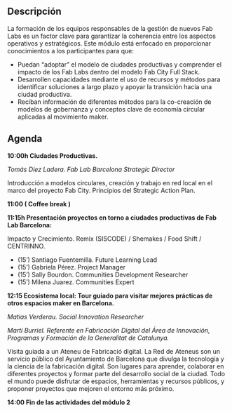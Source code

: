 
## Descripción

La formación de los equipos responsables de la gestión de nuevos Fab Labs es un factor clave para garantizar la coherencia entre los aspectos operativos y estratégicos. Este módulo está enfocado en proporcionar conocimientos a los participantes para que:

- Puedan “adoptar” el modelo de ciudades productivas y comprender el impacto de los Fab Labs dentro del modelo Fab City Full Stack.
- Desarrollen capacidades mediante el uso de recursos y métodos para identificar soluciones a largo plazo y apoyar la transición hacia una ciudad productiva.
- Reciban información de diferentes métodos para la co-creación de modelos de gobernanza y conceptos clave de economía circular aplicadas al movimiento maker.

## Agenda

**10:00h  Ciudades Productivas.**

*Tomás Diez Ladera. Fab Lab Barcelona Strategic Director*

Introducción a modelos circulares, creación y trabajo en red local en el marco del proyecto Fab City. Principios del Strategic Action Plan.

**11:00  ( Coffee break )**

**11:15h  Presentación proyectos en torno a ciudades productivas de Fab Lab Barcelona:**

Impacto y Crecimiento. Remix (SISCODE) / Shemakes / Food Shift / CENTRINNO.

- (15’) Santiago Fuentemilla. Future Learning Lead
- (15’) Gabriela Pérez. Project Manager
- (15’) Sally Bourdon. Communities Development Researcher
- (15’) Milena Juarez. Communities Expert

**12:15  Ecosistema local: Tour guiado para visitar mejores prácticas de otros espacios maker en Barcelona.**

*Matias Verderau. Social Innovation Researcher*

*Martí Burriel. Referente en Fabricación Digital del  Área de Innovación, Programas y Formación de la Generalitat de Catalunya.*

Visita guiada a un Ateneu de Fabricació digital. La Red de Ateneus son un servicio público del Ayuntamiento de Barcelona que divulga la tecnología y la ciencia de la fabricación digital. Son lugares para aprender, colaborar en diferentes proyectos y formar parte del desarrollo social de la ciudad. Todo el mundo puede disfrutar de espacios, herramientas y recursos públicos, y proponer proyectos que mejoren el entorno más próximo.

**14:00  Fin de las actividades del  módulo 2**
